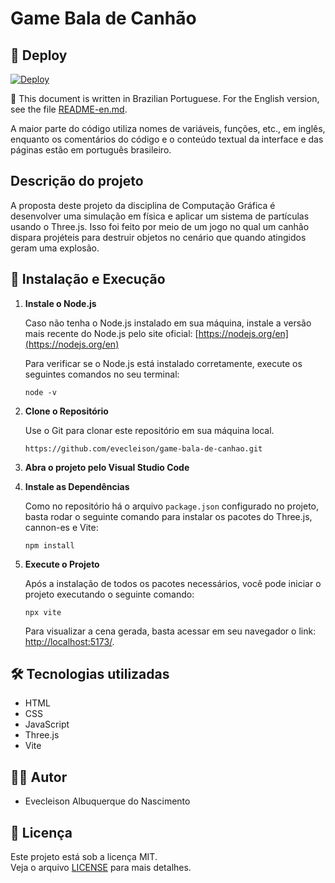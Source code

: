# Game Bala de Canhão

## 🚀 Deploy

[![Deploy](https://img.shields.io/badge/Ver%20Projeto-Online-blue?style=for-the-badge)](https://seu-link-deploy.com)

📌 This document is written in Brazilian Portuguese. For the English version, see the file [README-en.md](/README-en.md).

A maior parte do código utiliza nomes de variáveis, funções, etc., em inglês, enquanto os comentários do código e o conteúdo textual da interface e das páginas estão em português brasileiro.

## Descrição do projeto

A proposta deste projeto da disciplina de Computação Gráfica é desenvolver uma simulação em física e aplicar um sistema de partículas usando o Three.js. Isso foi feito por meio de um jogo no qual um canhão dispara projéteis para destruir objetos no cenário que quando atingidos geram uma explosão.

## 🔧 Instalação e Execução

1. **Instale o Node.js**

    Caso não tenha o Node.js instalado em sua máquina, instale a versão mais recente do Node.js pelo site oficial: [https://nodejs.org/en](https://nodejs.org/en)

    Para verificar se o Node.js está instalado corretamente, execute os seguintes comandos no seu terminal:
    ```shell
    node -v
    ```
    
2. **Clone o Repositório**

   Use o Git para clonar este repositório em sua máquina local.
   ```shell
   https://github.com/evecleison/game-bala-de-canhao.git

3. **Abra o projeto pelo Visual Studio Code**

4. **Instale as Dependências**

    Como no repositório há o arquivo `package.json` configurado no projeto, basta rodar o seguinte comando para instalar os pacotes do Three.js, cannon-es e Vite:
    ```shell
    npm install
    ```

5. **Execute o Projeto**

   Após a instalação de todos os pacotes necessários, você pode iniciar o projeto executando o seguinte comando:
   ```shell
   npx vite
   ```

   Para visualizar a cena gerada, basta acessar em seu navegador o link: [http://localhost:5173/](http://localhost:5173/).

## 🛠️ Tecnologias utilizadas

- HTML
- CSS
- JavaScript
- Three.js
- Vite

## 👨‍💻 Autor

- Evecleison Albuquerque do Nascimento

## 📄 Licença

Este projeto está sob a licença MIT.  
Veja o arquivo [LICENSE](./LICENSE) para mais detalhes.
